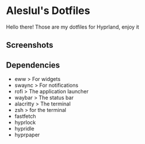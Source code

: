 <h1>Aleslul's Dotfiles</h1>
<p>Hello there! Those are my dotfiles for Hyprland, enjoy it</p>

## Screenshots

## Dependencies
- eww > For widgets
- swaync > For notifications
- rofi > The application launcher
- waybar > The status bar
- alacritty > The terminal
- zsh > for the terminal
- fastfetch
- hyprlock
- hypridle
- hyprpaper

